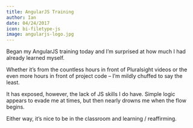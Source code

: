```yaml
---
title: AngularJS Training
author: Ian
date: 04/24/2017
icon: bi-filetype-js
image: angularjs-logo.jpg
---
```


Began my AngularJS training today and I’m surprised at how much I had already learned myself.

Whether it’s from the countless hours in front of Pluralsight videos or the even more hours in front of project code – I’m mildly chuffed to say the least.

It has exposed, however, the lack of JS skills I do have.  Simple logic appears to evade me at times, but then nearly drowns me when the flow begins.

Either way, it’s nice to be in the classroom and learning / reaffirming.

